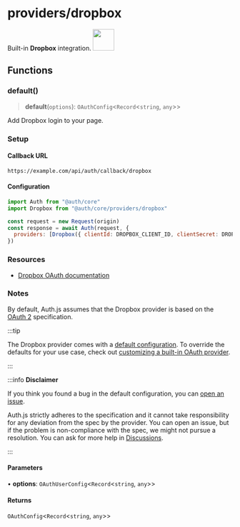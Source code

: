 # providers/dropbox

<div style={{backgroundColor: "#000", display: "flex", justifyContent: "space-between", color: "#fff", padding: 16}}>
<span>Built-in <b>Dropbox</b> integration.</span>
<a href="https://dropbox.com/">
  <img style={{display: "block"}} src="https://authjs.dev/img/providers/dropbox.svg" height="48" width="48"/>
</a>
</div>

## Functions

### default()

> **default**(`options`): `OAuthConfig`\<`Record`\<`string`, `any`\>\>

Add Dropbox login to your page.

### Setup

#### Callback URL
```
https://example.com/api/auth/callback/dropbox
```

#### Configuration
```js
import Auth from "@auth/core"
import Dropbox from "@auth/core/providers/dropbox"

const request = new Request(origin)
const response = await Auth(request, {
  providers: [Dropbox({ clientId: DROPBOX_CLIENT_ID, clientSecret: DROPBOX_CLIENT_SECRET })],
})
```

### Resources

 - [Dropbox OAuth documentation](https://developers.dropbox.com/oauth-guide)

### Notes

By default, Auth.js assumes that the Dropbox provider is
based on the [OAuth 2](https://www.rfc-editor.org/rfc/rfc6749.html) specification.

:::tip

The Dropbox provider comes with a [default configuration](https://github.com/nextauthjs/next-auth/blob/main/packages/core/src/providers/dropbox.ts).
To override the defaults for your use case, check out [customizing a built-in OAuth provider](https://authjs.dev/guides/providers/custom-provider#override-default-options).

:::

:::info **Disclaimer**

If you think you found a bug in the default configuration, you can [open an issue](https://authjs.dev/new/provider-issue).

Auth.js strictly adheres to the specification and it cannot take responsibility for any deviation from
the spec by the provider. You can open an issue, but if the problem is non-compliance with the spec,
we might not pursue a resolution. You can ask for more help in [Discussions](https://authjs.dev/new/github-discussions).

:::

#### Parameters

• **options**: `OAuthUserConfig`\<`Record`\<`string`, `any`\>\>

#### Returns

`OAuthConfig`\<`Record`\<`string`, `any`\>\>
